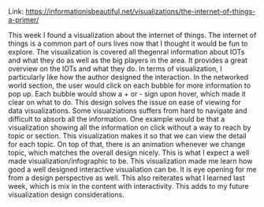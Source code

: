 Link: https://informationisbeautiful.net/visualizations/the-internet-of-things-a-primer/

This week I found a visualization about the internet of things. The internet of things is a common part of ours lives now that I thought it would be fun to explore. The visualization is covered all thegenral information about IOTs and what they do as well as the big players in the area. It provides a great overview on the IOTs and what they do. In terms of visualization, I particularly like how the author designed the interaction. In the networked world section, the user would click on each bubble for more information to pop up. Each bubble would show a + or - sign upon hover, which made it clear on what to do. This design solves the issue on ease of viewing for data visualizations. Some visualziations suffers from hard to navigate and difficult to absorb all the information. One example would be that a visualization showing all the information on click without a way to reach by topic or section. This visualization makes it so that we can view the detail for each topic. On top of that, there is an animation whenever we change topic, which matches the overall design nicely. This is what I expect a well made visualization/infographic to be. This visualization made me learn how good a well designed interactive visualiation can be. It is eye opening for me from a design perspective as well. This also reiterates what I learned last week, which is mix in the content with interactivity. This adds to my future visualization design considerations.
